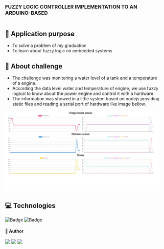 
<div style="display:flex; align-items: center">
    <h3>FUZZY LOGIC CONTROLLER IMPLEMENTATION TO AN ARDUINO-BASED</h3>
</div>

## :dart: Application purpose
* To solve a problem of my graduation
* To learn about fuzzy logic on embedded systems

## :checkered_flag: About challenge
* The challenge was monitoring a water level of a tank and a temperature of a engine.
* According the data level water and temperature of engine, we use fuzzy logical to know about the power engine and control it with a hardware.
* The information was showed in a little system based on nodejs providing static files and reading a serial port of hardware like image bellow.

<img src="/public/assets/system.jpeg" />

## :computer: Technologies

![Badge](https://img.shields.io/badge/Nodejs-339933?style=for-the-badge&logo=Node.js&logoColor=white)
![Badge](https://img.shields.io/badge/Arduino-00979D?style=for-the-badge&logo=arduino&logoColor=61DAFB)

#### :man: Author
<div> 
  <a href="https://instagram.com/marcianojosepaulo" target="_blank"><img src="https://img.shields.io/badge/-Instagram-%23E4405F?style=for-the-badge&logo=instagram&logoColor=white" target="_blank"></a>
  <a href = "mailto:marcianojosepaulo@gmail.com"><img src="https://img.shields.io/badge/-Gmail-%23333?style=for-the-badge&logo=gmail&logoColor=white" target="_blank"></a>
  <a href="https://www.linkedin.com/in/marciano-josepaulo/" target="_blank"><img src="https://img.shields.io/badge/-LinkedIn-%230077B5?style=for-the-badge&logo=linkedin&logoColor=white" target="_blank"></a> 
 
</div>

